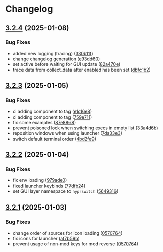 # Changelog

## [3.2.4](https://github.com/H3rmt/hyprswitch/compare/v3.2.3...v3.2.4) (2025-01-08)


### Bug Fixes

* added new logging (tracing) ([330b11f](https://github.com/H3rmt/hyprswitch/commit/330b11f854708133ef8b1a1c7113a60cdf4d637a))
* change changelog generation ([e93dd60](https://github.com/H3rmt/hyprswitch/commit/e93dd602073b7df1e2250c18af249ea840eda789))
* set active before waiting for GUI update ([82a470e](https://github.com/H3rmt/hyprswitch/commit/82a470eb9abc30228c870468260f1976671ae108))
* trace data from collect_data after enabled has been set ([dbfc1b2](https://github.com/H3rmt/hyprswitch/commit/dbfc1b211024854c72597a1dee576dc14965f7d0))

## [3.2.3](https://github.com/H3rmt/hyprswitch/compare/v3.2.2...v3.2.3) (2025-01-05)


### Bug Fixes

* ci adding component to tag ([e1c16e8](https://github.com/H3rmt/hyprswitch/commit/e1c16e802f4eaae7eb96485e64f9ee8502974e75))
* ci adding component to tag ([759e711](https://github.com/H3rmt/hyprswitch/commit/759e7111a1f80ecaae96e4b29d21f85d2f346282))
* fix some examples ([87e8868](https://github.com/H3rmt/hyprswitch/commit/87e8868c4336de653c39bbf4af406374b0068b0b))
* prevent poisoned lock when switching execs in empty list ([33a4d6b](https://github.com/H3rmt/hyprswitch/commit/33a4d6b55367122d61f239ebc29ce5dac0634654))
* reposition windows when using launcher ([7da33e3](https://github.com/H3rmt/hyprswitch/commit/7da33e34194fdde08e6696a8bb77999d6ea56a9e))
* switch default terminal order ([4bd2fe9](https://github.com/H3rmt/hyprswitch/commit/4bd2fe9e3cfdc385620f5c62eca8c7e48487a4d1))

## [3.2.2](https://github.com/H3rmt/hyprswitch/compare/v3.2.1...v3.2.2) (2025-01-04)


### Bug Fixes

* fix env loading ([979ade0](https://github.com/H3rmt/hyprswitch/commit/979ade08f72e9e2212966878a8e301f603f8518b))
* fixed launcher keybinds ([77dfb24](https://github.com/H3rmt/hyprswitch/commit/77dfb24fad22ed51e7b5b44c1a03132b6d05592e))
* set GUI layer namespace to `hyprswitch` ([5649316](https://github.com/H3rmt/hyprswitch/commit/5649316f06c305a2766d6922b92d3522516eacff))

## [3.2.1](https://github.com/H3rmt/hyprswitch/compare/v3.2.0...v3.2.1) (2025-01-03)


### Bug Fixes

* change order of sources for icon loading ([0570764](https://github.com/H3rmt/hyprswitch/commit/05707642a0e5638169fbc65c8f5919e1fb14bd9e))
* fix icons for launcher ([af7b59b](https://github.com/H3rmt/hyprswitch/commit/af7b59b94b74e8859d791d564f1bbc731a71b3b2))
* prevent usage of non-mod keys for mod reverse ([0570764](https://github.com/H3rmt/hyprswitch/commit/05707642a0e5638169fbc65c8f5919e1fb14bd9e))
